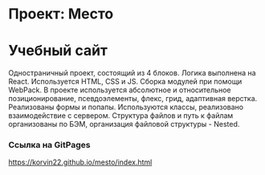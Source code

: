 # Проект: Место
# Учебный сайт
Одностраничный проект, состоящий из 4 блоков. Логика выполнена на React. Используется HTML, CSS и JS. Сборка модулей при помощи WebPack. 
В проекте используется абсолютное и относительное позиционирование, псевдоэлементы, флекс, грид, адаптивная верстка. Реализованы формы и попапы.  Используются классы, реализовано взаимодействие с сервером. Структура файлов и путь к файлам организованы по БЭМ, организация файловой структуры - Nested.


### Ссылка на GitPages

https://korvin22.github.io/mesto/index.html
